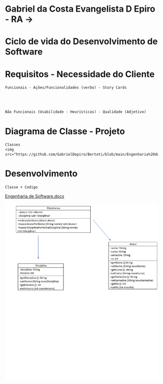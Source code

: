 # Gabriel da Costa Evangelista D Epiro - RA -> 
# Ciclo de vida do Desenvolvimento de Software

# Requisitos - Necessidade do Cliente

    Funcionais - Ações/Funcionalidades (verbo) - Story Cards
  
  
  

    Não Funcionais (Usabilidade - Heurísticas) - Qualidade (Adjetivo)
  
  
  
  
  # Diagrama de Classe - Projeto
    Classes
    <img src="https://github.com/GabrielDepiro/Bertoti/blob/main/Engenharia%20de%20Software/Captura%20de%20Tela%20(2).png">
  
  # Desenvolvimento
    Classe + Codigo 
  

[Engenharia de Software.docx](https://github.com/GabrielDepiro/Bertoti/files/8249011/Engenharia.de.Software.docx)

<img src="https://github.com/GabrielDepiro/Bertoti/blob/main/Engenharia%20de%20Software/Captura%20de%20Tela%20(2).png">
